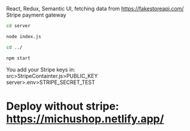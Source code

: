  React, Redux, Semantic UI, fetching data from https://fakestoreapi.com/ 
 <br />
 Stripe payment gateway
```sh
cd server
```
```sh
node index.js
```
```sh
cd ../
```
```sh
npm start
```
You add your Stripe keys in:  <br />
src>StripeContainter.js>PUBLIC_KEY  <br />
server>.env>STRIPE_SECRET_TEST  <br />

# Deploy without stripe: https://michushop.netlify.app/
